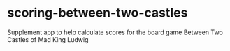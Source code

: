 # scoring-between-two-castles
Supplement app to help calculate scores for the board game Between Two Castles of Mad King Ludwig
